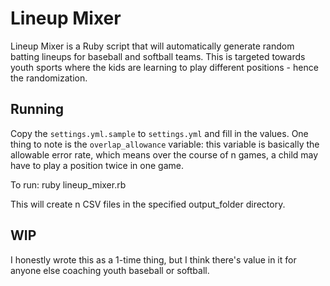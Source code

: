 # Lineup Mixer
Lineup Mixer is a Ruby script that will automatically generate random batting lineups for baseball and softball teams.  This is targeted towards youth sports where the kids are learning to play different positions - hence the randomization.

## Running
Copy the `settings.yml.sample` to `settings.yml` and fill in the values.  One thing to note is the `overlap_allowance` variable:  this variable is basically the allowable error rate, which means over the course of n games, a child may have to play a position twice in one game.

To run:
    ruby lineup_mixer.rb

This will create n CSV files in the specified output_folder directory.

## WIP
I honestly wrote this as a 1-time thing, but I think there's value in it for anyone else coaching youth baseball or softball.
